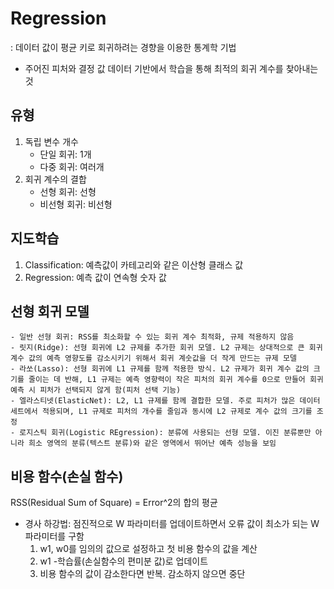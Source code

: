 # Regression
: 데이터 값이 평균 키로 회귀하려는 경향을 이용한 통계학 기법
- 주어진 피처와 결정 값 데이터 기반에서 학습을 통해 최적의 회귀 계수를 찾아내는 것
## 유형
1. 독립 변수 개수
    - 단일 회귀: 1개
    - 다중 회귀: 여러개
2. 회귀 계수의 결합
    - 선형 회귀: 선형
    - 비선형 회귀: 비선형
## 지도학습
1. Classification: 예측값이 카테고리와 같은 이산형 클래스 값
2. Regression: 예측 값이 연속형 숫자 값
## 선형 회귀 모델
    - 일반 선형 회귀: RSS를 최소화할 수 있는 회귀 계수 최적화, 규제 적용하지 않음
    - 릿지(Ridge): 선형 회귀에 L2 규제를 추가한 회귀 모델. L2 규제는 상대적으로 큰 회귀 계수 값의 예측 영향도를 감소시키기 위해서 회귀 계숫값을 더 작게 만드는 규제 모델
    - 라쏘(Lasso): 선형 회귀에 L1 규제를 함께 적용한 방식. L2 규제가 회귀 계수 값의 크기를 줄이는 데 반해, L1 규제는 예측 영향력이 작은 피처의 회귀 계수를 0으로 만들어 회귀 예측 시 피처가 선택되지 않게 함(피처 선택 기능)
    - 엘라스티넷(ElasticNet): L2, L1 규제를 함께 결합한 모델. 주로 피처가 많은 데이터 세트에서 적용되며, L1 규제로 피처의 개수를 줄임과 동시에 L2 규제로 계수 값의 크기를 조정
    - 로지스틱 회귀(Logistic REgression): 분류에 사용되는 선형 모델. 이진 분류뿐만 아니라 희소 영역의 분류(텍스트 분류)와 같은 영역에서 뛰어난 예측 성능을 보임

## 비용 함수(손실 함수)
RSS(Residual Sum of Square) = Error^2의 합의 평균
- 경사 하강법: 점진적으로 W 파라미터를 업데이트하면서 오류 값이 최소가 되는 W 파라미터를 구함
    1. w1, w0를 임의의 값으로 설정하고 첫 비용 함수의 값을 계산
    2. w1 -학습률(손실함수의 편미분 값)로 업데이트
    3. 비용 함수의 값이 감소한다면 반복. 감소하지 않으면 중단

